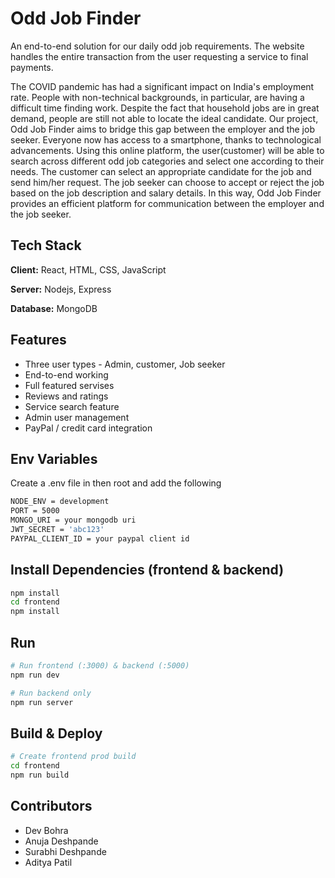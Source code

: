 
# Odd Job Finder

An end-to-end solution for our daily odd job requirements. The website handles the entire transaction from the user requesting a
service to final payments.

The COVID pandemic has had a significant impact on India's employment rate. People with non-technical backgrounds, in particular, are having a difficult time finding work. Despite the fact that household jobs are in great demand, people are still not able to locate the ideal candidate. Our project, Odd Job Finder aims to bridge this gap between the employer and the job seeker. Everyone now has access to a smartphone, thanks to technological advancements. Using this online platform, the user(customer) will be able to search across different odd job categories and select one according to their needs. The customer can select an appropriate candidate for the job and send him/her request. The job seeker can choose to accept or reject the job based on the job description and salary details. In this way, Odd Job Finder provides an efficient platform for communication between the employer and the job seeker.
## Tech Stack

**Client:** React, HTML, CSS, JavaScript

**Server:** Nodejs, Express

**Database:** MongoDB



## Features

- Three user types - Admin, customer, Job seeker
- End-to-end working
- Full featured servises
- Reviews and ratings
- Service search feature
- Admin user management
- PayPal / credit card integration


## Env Variables

Create a .env file in then root and add the following

```bash
NODE_ENV = development
PORT = 5000
MONGO_URI = your mongodb uri
JWT_SECRET = 'abc123'
PAYPAL_CLIENT_ID = your paypal client id
```

## Install Dependencies (frontend & backend)

```bash
npm install
cd frontend
npm install
```

## Run

```bash
# Run frontend (:3000) & backend (:5000)
npm run dev

# Run backend only
npm run server
```

## Build & Deploy

```bash
# Create frontend prod build
cd frontend
npm run build
```

## Contributors

- Dev Bohra
- Anuja Deshpande
- Surabhi Deshpande
- Aditya Patil
